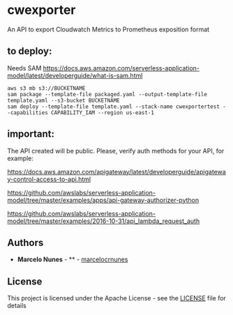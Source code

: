 # cwexporter
An API to export Cloudwatch Metrics to Prometheus exposition format


## to deploy: 

Needs SAM https://docs.aws.amazon.com/serverless-application-model/latest/developerguide/what-is-sam.html

```
aws s3 mb s3://BUCKETNAME
sam package --template-file packaged.yaml --output-template-file template.yaml --s3-bucket BUCKETNAME
sam deploy --template-file template.yaml --stack-name cwexportertest --capabilities CAPABILITY_IAM --region us-east-1
```


## important: 

The API created will be public. Please, verify auth methods for your API, for example: 

https://docs.aws.amazon.com/apigateway/latest/developerguide/apigateway-control-access-to-api.html

https://github.com/awslabs/serverless-application-model/tree/master/examples/apps/api-gateway-authorizer-python

https://github.com/awslabs/serverless-application-model/tree/master/examples/2016-10-31/api_lambda_request_auth


## Authors

* **Marcelo Nunes** - ** - [marcelocrnunes](https://github.com/marcelocrnunes)

## License

This project is licensed under the Apache License - see the [LICENSE](LICENSE) file for details

